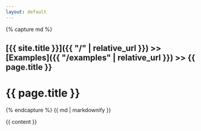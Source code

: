 ```yaml
---
layout: default
---
```

{% capture md %}

[{{ site.title }}]({{ "/" | relative_url }}) >> [Examples]({{ "/examples" | relative_url }}) >> {{ page.title }}
------

# {{ page.title }}

{% endcapture %}
{{ md | markdownify }}

{{ content }}
